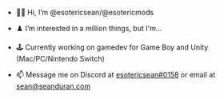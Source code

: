 - 👋🏻 Hi, I’m @esotericsean/@esotericmods
- ♟️ I’m interested in a million things, but I'm...
- 🕹️ Currently working on gamedev for Game Boy and Unity (Mac/PC/Nintendo Switch)

- 📫 Message me on Discord at [esotericsean#0158](https://discordapp.com/users/esotericsean#0158/) or email at sean@seanduran.com

<!---
esotericsean/esotericsean is a ✨ special ✨ repository because its `README.md` (this file) appears on your GitHub profile.
You can click the Preview link to take a look at your changes.
--->
